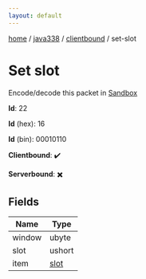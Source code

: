 ```yaml
---
layout: default
---
```


[home](/)  /  [java338](/protocol/java338)  /  [clientbound](/protocol/java338/clientbound)  /  set-slot

# Set slot

Encode/decode this packet in [Sandbox](../../../sandbox/java338#Clientbound.SetSlot)

**Id**: 22

**Id** (hex): 16

**Id** (bin): 00010110

**Clientbound**: ✔️

**Serverbound**: ✖️

## Fields

Name | Type
---|---
window | ubyte
slot | ushort
item | [slot](/protocol/java338/types/slot)
